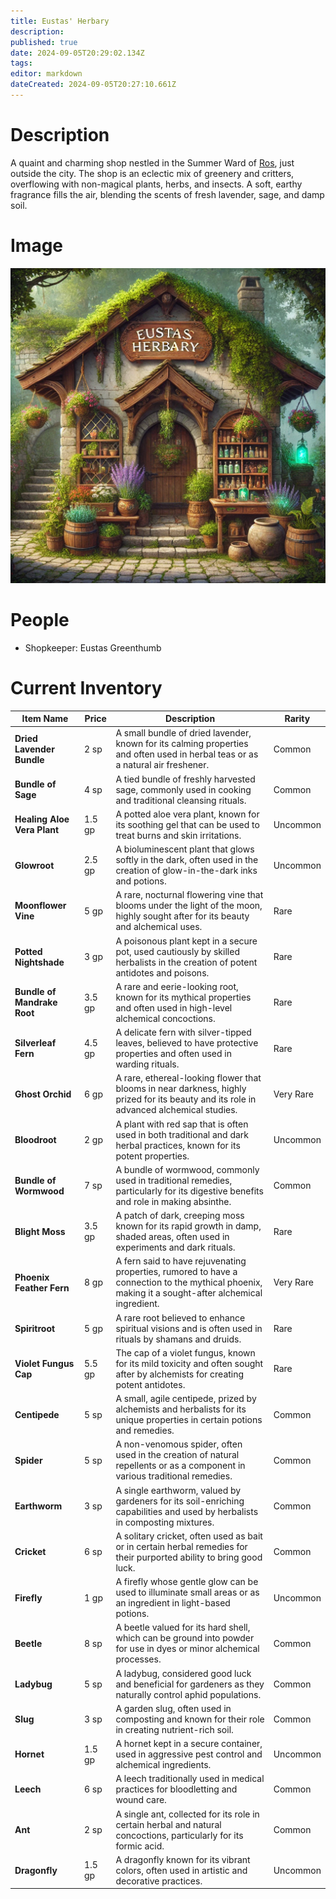 ```yaml
---
title: Eustas' Herbary
description: 
published: true
date: 2024-09-05T20:29:02.134Z
tags: 
editor: markdown
dateCreated: 2024-09-05T20:27:10.661Z
---
```


# Description
A quaint and charming shop nestled in the Summer Ward of [Ros](/Places/Inversia/Ros), just outside the city. The shop is an eclectic mix of greenery and critters, overflowing with non-magical plants, herbs, and insects. A soft, earthy fragrance fills the air, blending the scents of fresh lavender, sage, and damp soil.

# Image
![eustasherbary.webp](/places/eustasherbary.webp)

# People
- Shopkeeper: Eustas Greenthumb
# Current Inventory
| **Item Name**              | **Price** | **Description**                                                                                                                                   | **Rarity**       |
|----------------------------|-----------|---------------------------------------------------------------------------------------------------------------------------------------------------|------------------|
| **Dried Lavender Bundle**   | 2 sp      | A small bundle of dried lavender, known for its calming properties and often used in herbal teas or as a natural air freshener.                   | Common           |
| **Bundle of Sage**          | 4 sp      | A tied bundle of freshly harvested sage, commonly used in cooking and traditional cleansing rituals.                                               | Common           |
| **Healing Aloe Vera Plant** | 1.5 gp    | A potted aloe vera plant, known for its soothing gel that can be used to treat burns and skin irritations.                                         | Uncommon         |
| **Glowroot**                | 2.5 gp    | A bioluminescent plant that glows softly in the dark, often used in the creation of glow-in-the-dark inks and potions.                              | Uncommon         |
| **Moonflower Vine**         | 5 gp      | A rare, nocturnal flowering vine that blooms under the light of the moon, highly sought after for its beauty and alchemical uses.                  | Rare             |
| **Potted Nightshade**       | 3 gp      | A poisonous plant kept in a secure pot, used cautiously by skilled herbalists in the creation of potent antidotes and poisons.                     | Rare             |
| **Bundle of Mandrake Root** | 3.5 gp    | A rare and eerie-looking root, known for its mythical properties and often used in high-level alchemical concoctions.                              | Rare             |
| **Silverleaf Fern**         | 4.5 gp    | A delicate fern with silver-tipped leaves, believed to have protective properties and often used in warding rituals.                               | Rare             |
| **Ghost Orchid**            | 6 gp      | A rare, ethereal-looking flower that blooms in near darkness, highly prized for its beauty and its role in advanced alchemical studies.            | Very Rare        |
| **Bloodroot**               | 2 gp      | A plant with red sap that is often used in both traditional and dark herbal practices, known for its potent properties.                            | Uncommon         |
| **Bundle of Wormwood**      | 7 sp      | A bundle of wormwood, commonly used in traditional remedies, particularly for its digestive benefits and role in making absinthe.                 | Common           |
| **Blight Moss**             | 3.5 gp    | A patch of dark, creeping moss known for its rapid growth in damp, shaded areas, often used in experiments and dark rituals.                      | Rare             |
| **Phoenix Feather Fern**    | 8 gp      | A fern said to have rejuvenating properties, rumored to have a connection to the mythical phoenix, making it a sought-after alchemical ingredient. | Very Rare        |
| **Spiritroot**              | 5 gp      | A rare root believed to enhance spiritual visions and is often used in rituals by shamans and druids.                                              | Rare             |
| **Violet Fungus Cap**       | 5.5 gp    | The cap of a violet fungus, known for its mild toxicity and often sought after by alchemists for creating potent antidotes.                        | Rare             |
| **Centipede**               | 5 sp      | A small, agile centipede, prized by alchemists and herbalists for its unique properties in certain potions and remedies.                           | Common           |
| **Spider**                  | 5 sp      | A non-venomous spider, often used in the creation of natural repellents or as a component in various traditional remedies.                         | Common           |
| **Earthworm**               | 3 sp      | A single earthworm, valued by gardeners for its soil-enriching capabilities and used by herbalists in composting mixtures.                         | Common           |
| **Cricket**                 | 6 sp      | A solitary cricket, often used as bait or in certain herbal remedies for their purported ability to bring good luck.                               | Common           |
| **Firefly**                 | 1 gp      | A firefly whose gentle glow can be used to illuminate small areas or as an ingredient in light-based potions.                                       | Uncommon         |
| **Beetle**                  | 8 sp      | A beetle valued for its hard shell, which can be ground into powder for use in dyes or minor alchemical processes.                                  | Common           |
| **Ladybug**                 | 5 sp      | A ladybug, considered good luck and beneficial for gardeners as they naturally control aphid populations.                                           | Common           |
| **Slug**                    | 3 sp      | A garden slug, often used in composting and known for their role in creating nutrient-rich soil.                                                    | Common           |
| **Hornet**                  | 1.5 gp    | A hornet kept in a secure container, used in aggressive pest control and alchemical ingredients.                                                   | Uncommon         |
| **Leech**                   | 6 sp      | A leech traditionally used in medical practices for bloodletting and wound care.                                                                    | Common           |
| **Ant**                     | 2 sp      | A single ant, collected for its role in certain herbal and natural concoctions, particularly for its formic acid.                                   | Common           |
| **Dragonfly**               | 1.5 gp    | A dragonfly known for its vibrant colors, often used in artistic and decorative practices.                                                          | Uncommon         |
